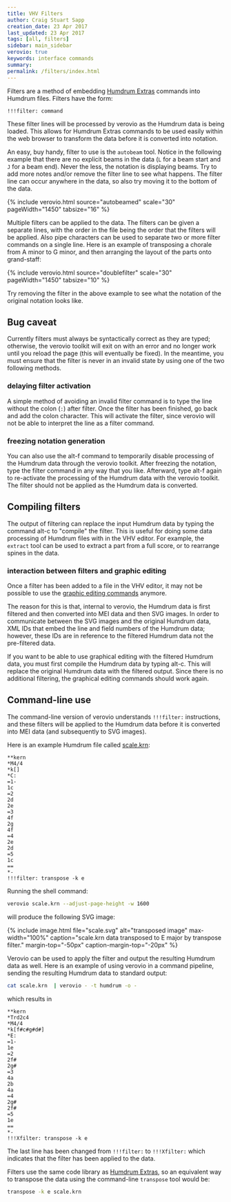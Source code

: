 ```yaml
---
title: VHV Filters
author: Craig Stuart Sapp
creation_date: 23 Apr 2017
last_updated: 23 Apr 2017
tags: [all, filters]
sidebar: main_sidebar
verovio: true
keywords: interface commands 
summary: 
permalink: /filters/index.html
---
```



Filters are a method of embedding [Humdrum Extras](http://extras.humdrum.org)
commands into Humdrum files.  Filters have the form:

```
!!!filter: command 
```

These filter lines will be processed by verovio as the Humdrum data is being
loaded.  This allows for Humdrum Extras commands to be used easily within
the web browser to transform the data before it is converted into notation.


An easy, buy handy, filter to use is the `autobeam` tool.  Notice in the 
following example that there are no explicit beams in the data (`L` for a
beam start and `J` for a beam end).  Never the less, the notation is
displaying beams.  Try to add more notes and/or remove the filter line
to see what happens.  The filter line can occur anywhere in the data,
so also try moving it to the bottom of the data.


{% include verovio.html
	source="autobeamed"
	scale="30"
	pageWidth="1450"
	tabsize="16"
%}

<script type="application/json" id="autobeamed">
!!!filter: autobeam
**kern
*M2/4
*MM72
*G:
8d
=1
8g
8b
8a
16cc
16cc
=2
16b
16b
8dd
8g
16g
16a
=3
16b
16b
8cc
8dd
8ee
=4
4.a
8d
=5
8g
8b
8a
16cc
16cc
=6
16b
16b
8dd
8g
16g
16a
=7
8b
8b
8a
16a
16a
=8
4.g
8d
=9
8g
8b
8a
16cc
16cc
=10
8b
8dd
8.g
16a
=11
8.b
16cc
8dd
8ee
=12
4.a
8d
=13
8g
8b
8a
8cc
=14
16b
16dd
16dd
16b
8g
16g
16a
=15
8.b
16cc
8a
8a
=16
4.g
8r
=17
8.dd
16dd
8.ee
16dd
=18
8b
4dd
8d
=19
8.g
16g
8a
8a
=20
4.b
8d
=21
8g
8b
8a
8cc
=22
16b
16dd
16dd
16b
8g
16g
16a
=23
8.b
16cc
8a
8a
=24
4.g
8d
=25
8g
8b
8a
16cc
16cc
=26
16b
16b
8dd
8g
16g
16a
=27
16b
16b
8cc
8dd
8ee
=28
4.a
8d
=29
8g
8b
8a
16cc
16cc
=30
16b
16b
8dd
8g
16g
16a
=31
8b
8b
8a
16a
16a
=32
4.g
8d
=33
8g
8b
8a
16cc
16cc
=34
8b
8dd
8.g
16a
=35
8.b
16cc
8dd
8ee
=36
4.a
8d
=37
8g
8b
8a
8cc
=38
16b
16dd
16dd
16b
8g
16g
16a
=39
8.b
16cc
8a
8a
=40
4.g
8r
=41
8.dd
16dd
8.ee
16dd
=42
8b
4dd
8d
=43
8.g
16g
8a
8a
=44
4.b
8d
=45
8g
8b
8a
8cc
=46
16b
16dd
16dd
16b
8g
16g
16a
=47
8.b
16cc
8a
8a
=48
4.g
8r
==
*-
</script>


Multiple filters can be applied to the data.  The filters can be
given a separate lines, with the order in the file being the order
that the filters will be applied.  Also pipe characters
can be used to separate two or more filter commands on a single line.
Here is an example of transposing a chorale from A minor to G minor,
and then arranging the layout of the parts onto grand-staff:

{% include verovio.html
	source="doublefilter"
	scale="30"
	pageWidth="1450"
	tabsize="10"
%}

<script type="application/x-humdrum" id="doublefilter">
!!!filter: transpose -k g | satb2gs
**kern	**kern	**kern	**kern
*Ibass	*Itenor	*Ialto	*Isoprn
*I"Bass	*I"Tenor	*I"Alto	*I"Soprano
*clefF4	*clefGv2	*clefG2	*clefG2
*k[]	*k[]	*k[]	*k[]
*a:	*a:	*a:	*a:
*M4/4	*M4/4	*M4/4	*M4/4
=1-	=1-	=1-	=1-
2D	2G#	2e	2b
4C	4A	4e	4e
4BB	4d	4g#	4b
=2	=2	=2	=2
4AA	4e	4a	4cc
4BB	4d	8gnXL	8bL
.	.	8f#J	8aJ
8CL	8eL	4e	4g
8BBJ	8dJ	.	.
4AA	4c	4f#	4a
=3	=3	=3	=3
2E;	2B;	2g#;	2b;
2E	2e	2g#	2b
=4	=4	=4	=4
4A	4e	4a	4cc
8GL	4f	4b	4dd
8FJ	.	.	.
4E	4g	4cc	8ccL
.	.	.	8bJ
4F	4c	4f	4a
=5	=5	=5	=5
4C	8cL	4e	4g
.	8BJ	.	.
4D	4A	8dL	4f
.	.	8cJ	.
2E;	2G#;	2B;	2e;
=6:|!	=6:|!	=6:|!	=6:|!
2c	2A	2e	2a
4B	4B	4d	4gnX
4A	4c	8eL	4cc
.	.	8f#J	.
=7	=7	=7	=7
4G	4d	4g	4b
8FnXL	8dL	4a	4a
8EJ	8eJ	.	.
4D	4f	8bL	8ddL
.	.	8aJ	8ccJ
4E	4B	4g#	4b
=8	=8	=8	=8
2AA;	2c;	2e;	2a;
2A	2e	2a	2cc
=9	=9	=9	=9
4E	4e	4g	4b
8DL	4e	4g	4cc
8CJ	.	.	.
4BB	4d	8gL	4dd
.	.	8fJ	.
4C	4c	4e	4g
=10	=10	=10	=10
4D	8F#	4d	4b
.	4G	.	.
4D	.	4c	4a
.	8F#	.	.
2GG;	2G;	2B;	2g;
=11	=11	=11	=11
2C	2G	2e	2g
4AA	4A	4e	4cc
4E	4G#	8eL	4b
.	.	8dJ	.
=12	=12	=12	=12
4F	4A	4c	4a
4C	4G	4c	4e
4BB-	4G	[2d	4g
4AA	4A	.	4f
=13	=13	=13	=13
4GG#	4B	4d]	1e;
4AA	4A	4c	.
2EE;	2G#X;	2B;	.
==	==	==	==
*-	*-	*-	*-
</script>

Try removing the filter in the above example to see what the notation 
of the original notation looks like.

## Bug caveat ##

Currently filters must always be syntactically correct as they are typed;
otherwise, the verovio toolkit will exit on with an error and no longer
work until you reload the page (this will eventually be fixed).  In the 
meantime, you must ensure that the filter is never in an invalid state
by using one of the two following methods.

### delaying filter activation ###

A simple method of avoiding an invalid filter command is to type the line
without the colon (`:`) after filter.  Once the filter has been finished, go
back and add the colon character.  This will activate the filter, since verovio
will not be able to interpret the line as a filter command.


### freezing notation generation ###

You can also use the <span class="keypress">alt-f</span> command to temporarily
disable processing of the Humdrum data through the verovio toolkit.  After
freezing the notation, type the filter command in any way that you like.
Afterward, type <span class="keypress">alt-f</span> again to re-activate
the processing of the Humdrum data with the verovio toolkit.  The filter
should not be applied as the Humdrum data is converted.


## Compiling filters ##

The output of filtering can replace the input Humdrum data by 
typing the command <span class="keypress">alt-c</span> to "compile"
the filter.  This is useful for doing some data processing of Humdrum
files with in the VHV editor.  For example, the `extract` tool can
be used to extract a part from a full score, or to rearrange spines
in the data.


### interaction between filters and graphic editing ###


Once a filter has been added to a file in the VHV editor, it may not
be possible to use the [graphic editing commands](/graphic) anymore.

The reason for this is that, internal to verovio, the Humdrum data is
first filtered and then converted into MEI data and then SVG images.
In order to communicate between the SVG images and the original Humdrum data,
XML IDs that embed the line and field numbers of the Humdrum data; however,
these IDs are in reference to the filtered Humdrum data not the pre-filtered
data.

If you want to be able to use graphical editing with the filtered
Humdrum data, you must first compile the Humdrum data by typing
<span class="keypress">alt-c</span>.  This will replace the original
Humdrum data with the filtered output.  Since there is no additional
filtering, the graphical editing commands should work again.



## Command-line use ##

The command-line version of verovio understands `!!!filter:`
instructions, and these filters will be applied to the Humdrum data
before it is converted into MEI data (and subsequently to SVG
images).

Here is an example Humdrum file called [scale.krn](scale.krn):

```
**kern
*M4/4
*k[]
*C:
=1-
1c
=2
2d
2e
=3
4f
2g
4f
=4
2e
2d
=5
1c
==
*-
!!!filter: transpose -k e
```

Running the shell command:

```bash
verovio scale.krn --adjust-page-height -w 1600
```

will produce the following SVG image:

{% include image.html
	file="scale.svg"
	alt="transposed image"
	max-width="100%"
	caption="scale.krn data transposed to E major by transpose filter."
	margin-top="-50px"
	caption-margin-top="-20px"
%}


Verovio can be used to apply the filter and output the resulting Humdrum data
as well.  Here is an example of using verovio in a command pipeline, sending 
the resulting Humdrum data to standard output:

```bash
cat scale.krn  | verovio - -t humdrum -o -
```

which results in

```
**kern
*Trd2c4
*M4/4
*k[f#c#g#d#]
*E:
=1-
1e
=2
2f#
2g#
=3
4a
2b
4a
=4
2g#
2f#
=5
1e
==
*-
!!!Xfilter: transpose -k e
```

The last line has been changed from `!!!filter:` to `!!!Xfilter:` which indicates
that the filter has been applied to the data.

Filters use the same code library as [Humdrum Extras](http://extras.humdrum.org),
so an equivalent way to transpose the data using the command-line `transpose` tool
would be:

```bash
transpose -k e scale.krn
```


